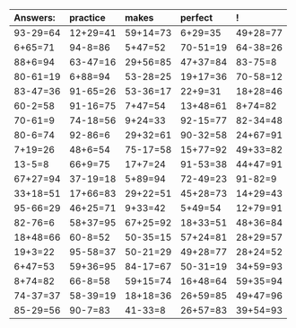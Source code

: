 | Answers: | practice | makes | perfect | ! |
| :--- | :--- | :--- | :--- | :--- |
| 93-29=64 | 12+29=41 | 59+14=73 | 6+29=35 | 49+28=77 | 
| 6+65=71 | 94-8=86 | 5+47=52 | 70-51=19 | 64-38=26 | 
| 88+6=94 | 63-47=16 | 29+56=85 | 47+37=84 | 83-75=8 | 
| 80-61=19 | 6+88=94 | 53-28=25 | 19+17=36 | 70-58=12 | 
| 83-47=36 | 91-65=26 | 53-36=17 | 22+9=31 | 18+28=46 | 
| 60-2=58 | 91-16=75 | 7+47=54 | 13+48=61 | 8+74=82 | 
| 70-61=9 | 74-18=56 | 9+24=33 | 92-15=77 | 82-34=48 | 
| 80-6=74 | 92-86=6 | 29+32=61 | 90-32=58 | 24+67=91 | 
| 7+19=26 | 48+6=54 | 75-17=58 | 15+77=92 | 49+33=82 | 
| 13-5=8 | 66+9=75 | 17+7=24 | 91-53=38 | 44+47=91 | 
| 67+27=94 | 37-19=18 | 5+89=94 | 72-49=23 | 91-82=9 | 
| 33+18=51 | 17+66=83 | 29+22=51 | 45+28=73 | 14+29=43 | 
| 95-66=29 | 46+25=71 | 9+33=42 | 5+49=54 | 12+79=91 | 
| 82-76=6 | 58+37=95 | 67+25=92 | 18+33=51 | 48+36=84 | 
| 18+48=66 | 60-8=52 | 50-35=15 | 57+24=81 | 28+29=57 | 
| 19+3=22 | 95-58=37 | 50-21=29 | 49+28=77 | 28+24=52 | 
| 6+47=53 | 59+36=95 | 84-17=67 | 50-31=19 | 34+59=93 | 
| 8+74=82 | 66-8=58 | 59+15=74 | 16+48=64 | 59+35=94 | 
| 74-37=37 | 58-39=19 | 18+18=36 | 26+59=85 | 49+47=96 | 
| 85-29=56 | 90-7=83 | 41-33=8 | 26+57=83 | 39+54=93 | 
